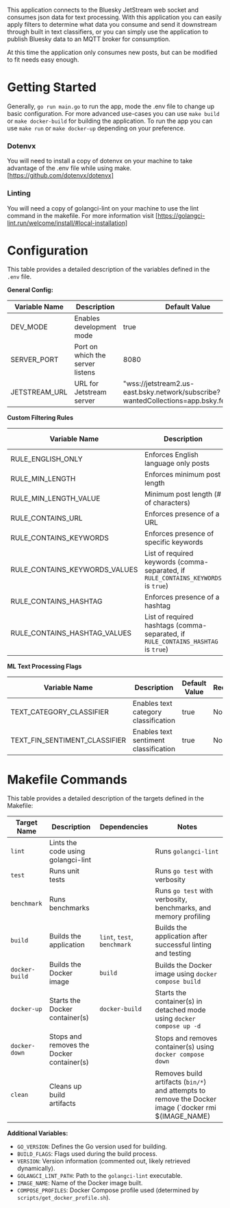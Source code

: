 This application connects to the Bluesky JetStream web socket and consumes json data for text processing. With this
application you can easily apply filters to determine what data you consume and send it downstream through built in 
text classifiers, or you can simply use the application to publish Bluesky data to an MQTT broker for consumption.

At this time the application only consumes new posts, but can be modified to fit needs easy enough.

# Getting Started

Generally, `go run main.go` to run the app, mode the .env file to change up basic configuration. For more advanced
use-cases you can use `make build` or `make docker-build` for building the application. To run the app you can use 
`make run` or `make docker-up` depending on your preference.

### Dotenvx

You will need to install a copy of dotenvx on your machine to take advantage of the .env file while using
make. [https://github.com/dotenvx/dotenvx]

### Linting

You will need a copy of golangci-lint on your machine to use the lint command in the makefile.
For more information visit [https://golangci-lint.run/welcome/install/#local-installation]

# Configuration

This table provides a detailed description of the variables defined in the `.env` file.

**General Config:**

| Variable Name | Description | Default Value | Required |
|---|---|---|---|
| DEV_MODE | Enables development mode | true | Yes |
| SERVER_PORT | Port on which the server listens | 8080 | Yes |
| JETSTREAM_URL | URL for Jetstream server | "wss://jetstream2.us-east.bsky.network/subscribe?wantedCollections=app.bsky.feed.post" | Yes |

**Custom Filtering Rules**

| Variable Name | Description | Default Value | Required |
|---|---|---|---|
| RULE_ENGLISH_ONLY | Enforces English language only posts | true | No |
| RULE_MIN_LENGTH | Enforces minimum post length | true | No |
| RULE_MIN_LENGTH_VALUE | Minimum post length (# of characters) | 10 | No |
| RULE_CONTAINS_URL | Enforces presence of a URL | true | No |
| RULE_CONTAINS_KEYWORDS | Enforces presence of specific keywords | false | No |
| RULE_CONTAINS_KEYWORDS_VALUES | List of required keywords (comma-separated, if `RULE_CONTAINS_KEYWORDS` is `true`) | false | No |
| RULE_CONTAINS_HASHTAG | Enforces presence of a hashtag | false | No |
| RULE_CONTAINS_HASHTAG_VALUES | List of required hashtags (comma-separated, if `RULE_CONTAINS_HASHTAG` is `true`) | false | No |

**ML Text Processing Flags**

| Variable Name | Description | Default Value | Required |
|---|---|---|---|
| TEXT_CATEGORY_CLASSIFIER | Enables text category classification | true | No |
| TEXT_FIN_SENTIMENT_CLASSIFIER | Enables text sentiment classification | true | No |


# Makefile Commands

This table provides a detailed description of the targets defined in the Makefile:

| Target Name | Description | Dependencies | Notes |
|---|---|---|---|
| `lint` | Lints the code using golangci-lint | | Runs `golangci-lint`
| `test` | Runs unit tests | | Runs `go test` with verbosity
| `benchmark` | Runs benchmarks | | Runs `go test` with verbosity, benchmarks, and memory profiling
| `build` | Builds the application | `lint`, `test`, `benchmark` | Builds the application after successful linting and testing
| `docker-build` | Builds the Docker image | `build` | Builds the Docker image using `docker compose build`
| `docker-up` | Starts the Docker container(s) | `docker-build` | Starts the container(s) in detached mode using `docker compose up -d`
| `docker-down` | Stops and removes the Docker container(s) | | Stops and removes container(s) using `docker compose down`
| `clean` | Cleans up build artifacts | | Removes build artifacts (`bin/*`) and attempts to remove the Docker image (`docker rmi $(IMAGE_NAME) ||

**Additional Variables:**

* `GO_VERSION`: Defines the Go version used for building.
* `BUILD_FLAGS`: Flags used during the build process.
* `VERSION`: Version information (commented out, likely retrieved dynamically).
* `GOLANGCI_LINT_PATH`: Path to the `golangci-lint` executable.
* `IMAGE_NAME`: Name of the Docker image built.
* `COMPOSE_PROFILES`: Docker Compose profile used (determined by `scripts/get_docker_profile.sh`).
